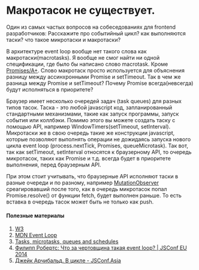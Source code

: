 # Макротасок не существует.

Один из самых частых вопросов на собеседованиях для frontend разработчиков: Расскажите про событийный цикл? как выполняются таски? что такое микротаски и макротаски?

В архитектуре event loop вообще нет такого слова как макротаски(macrotasks). Я вообще не смог найти ни одной спецификации, где было бы написано слово macrotask. Кроме [Promises/A+](https://promisesaplus.com/). Слово макротаск просто используется для объяснения разницу между ассинхронными Promise и setTimeout. Так в чем же разница между Promise и setTimeout? Почему Promise всегда(невсегда) будут исполняться в приоритете?

Браузер имеет несколько очередей задач (task queues) для разных типов тасок. Таска - это любой javascript код, запланированный стандартными механизмами, такие как запуск программы, запуск события или коллбэки. Помимо этого вы можете создать таску с помощью API, например WindowTimers(setTimeout, setInterval). Микротаски же в свою очередь такие же конструкции javascript, которые позволяют выполнять операции не дожидаясь запуска нового цикла event loop (process.nextTick, Promises, queueMicrotask). Так вот, так как setTimeout, setInterval относятся к браузерному API, то очередь микротасок, таких как Promise и т.д. всегда будет в приоритете выполнения, перед браузерным API.

При этом стоит учитывать, что браузерные API исполняют таски в разные очереди и по разному, например [MutationObserver](https://developer.mozilla.org/en-US/docs/Web/API/MutationObserver) среагировавший после того, как в очередь микротасок попал Promise.resolve() от функции fetch, будет выполнен раньше. То есть вставка в очередь тасок может быть не только как push.

#### Полезные материалы
1. [W3](https://www.w3.org/TR/2011/WD-html5-20110525/webappapis.html#task-queue)
2. [MDN Event Loop](https://developer.mozilla.org/en-US/docs/Web/JavaScript/EventLoop)
3. [Tasks, microtasks, queues and schedules](https://jakearchibald.com/2015/tasks-microtasks-queues-and-schedules/)
4. [Филипп Робертс: Что за чертовщина такая event loop? | JSConf EU 2014](https://www.youtube.com/watch?v=8aGhZQkoFbQ)
5. [Джейк Арчибальд. В цикле - JSConf.Asia](https://www.youtube.com/watch?v=cCOL7MC4Pl0)